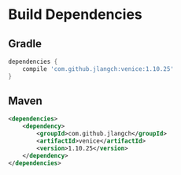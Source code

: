 # Build Dependencies


## Gradle

```groovy
dependencies {
    compile 'com.github.jlangch:venice:1.10.25'
}
```

## Maven

```xml
<dependencies>
    <dependency>
        <groupId>com.github.jlangch</groupId>
        <artifactId>venice</artifactId>
        <version>1.10.25</version>
    </dependency>
</dependencies>
```
